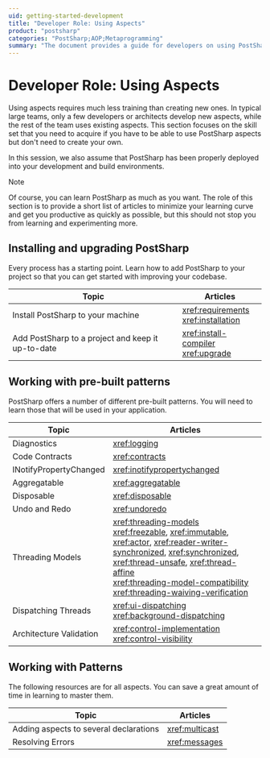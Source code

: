 ```yaml
---
uid: getting-started-development
title: "Developer Role: Using Aspects"
product: "postsharp"
categories: "PostSharp;AOP;Metaprogramming"
summary: "The document provides a guide for developers on using PostSharp aspects, including how to install and upgrade PostSharp, work with pre-built patterns, and work with patterns."
---
```

# Developer Role: Using Aspects

Using aspects requires much less training than creating new ones. In typical large teams, only a few developers or architects develop new aspects, while the rest of the team uses existing aspects. This section focuses on the skill set that you need to acquire if you have to be able to use PostSharp aspects but don't need to create your own.

In this session, we also assume that PostSharp has been properly deployed into your development and build environments.

> [!NOTE]
> Of course, you can learn PostSharp as much as you want. The role of this section is to provide a short list of articles to minimize your learning curve and get you productive as quickly as possible, but this should not stop you from learning and experimenting more.


## Installing and upgrading PostSharp

Every process has a starting point. Learn how to add PostSharp to your project so that you can get started with improving your codebase.

| Topic | Articles |
|-------|----------|
| Install PostSharp to your machine | <xref:requirements><br><xref:installation> |
| Add PostSharp to a project and keep it up-to-date | <xref:install-compiler><br><xref:upgrade> |


## Working with pre-built patterns

PostSharp offers a number of different pre-built patterns. You will need to learn those that will be used in your application.

| Topic | Articles |
|-------|----------|
| Diagnostics | <xref:logging> |
| Code Contracts | <xref:contracts> |
| INotifyPropertyChanged | <xref:inotifypropertychanged> |
| Aggregatable | <xref:aggregatable> |
| Disposable | <xref:disposable> |
| Undo and Redo | <xref:undoredo> |
| Threading Models | <xref:threading-models><br><xref:freezable>, <xref:immutable>, <xref:actor>, <xref:reader-writer-synchronized>, <xref:synchronized>, <xref:thread-unsafe>, <xref:thread-affine> <br><xref:threading-model-compatibility><br><xref:threading-waiving-verification> |
| Dispatching Threads | <xref:ui-dispatching><br><xref:background-dispatching> |
| Architecture Validation | <xref:control-implementation><br><xref:control-visibility> |


## Working with Patterns

The following resources are for all aspects. You can save a great amount of time in learning to master them.

| Topic | Articles |
|-------|----------|
| Adding aspects to several declarations | <xref:multicast> |
| Resolving Errors | <xref:messages> |


